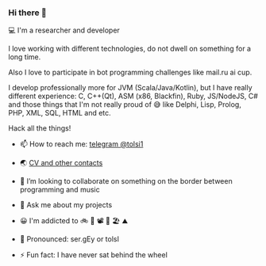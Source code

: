 ### Hi there 👋

💻 I'm a researcher and developer

I love working with different technologies, do not dwell on something for a long time. 

Also I love to participate in bot programming challenges like mail.ru ai cup.

I develop professionally more for JVM (Scala/Java/Kotlin), but I have really different experience: C, C++(Qt), ASM (x86, Blackfin), Ruby, JS/NodeJS, C# and those things that I'm not really proud of 😅 like Delphi, Lisp, Prolog, PHP, XML, SQL, HTML and etc.

Hack all the things!

- 📫 How to reach me: [telegram @tolsi1](https://telegram.me/tolsi1)

- 🌏 [CV and other contacts](http://tolsi.ru)

- 👯 I’m looking to collaborate on something on the border between programming and music

- 💬 Ask me about my projects

- 😀 I'm addicted to 🚲 🎹 📽 🌴 🏖 ⛰ 

- 👄 Pronounced: ser.gEy or tolsI

- ⚡ Fun fact: I have never sat behind the wheel

